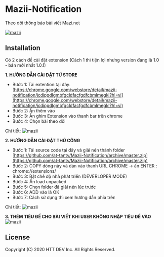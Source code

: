 # Mazii-Notification

Theo dõi thông báo bài viết Mazi.net

[![mazii](https://www.upsieutoc.com/images/2020/07/09/banner3bd7f156a945491ba.png)](https://www.youtube.com/channel/UCwuI7sMzlNXae3jtazkJK8w) 

## Installation

Có 2 cách để cài đặt extension (Cách 1 thì tiện lợi nhưng version đang là 1.0 - bản mới nhất 1.0.1)

**1. HƯỚNG DẪN CÀI ĐẶT TỪ STORE**
* Bước 1: Tải extention tại đây: 
[https://chrome.google.com/webstore/detail/mazii-notification/jcdippdlgmbfgcldfacfgdfcbmlmegkl?hl=vi](https://chrome.google.com/webstore/detail/mazii-notification/jcdippdlgmbfgcldfacfgdfcbmlmegkl?hl=vi) 
* Bước 2: Ấn thêm vào 
* Bước 3: Ấn ghim Extension vào thanh bar trên chrome
* Bước 4: Chọn bài theo dõi

Chi tiết:
![mazii](https://www.upsieutoc.com/images/2020/07/09/huong-dan-cai-dat-tu-store.png)

**2. HƯỚNG DẪN CÀI ĐẶT THỦ CÔNG**
* Bước 1:  Tải source code tại đây và giải nén thành folder 
[https://github.com/at-tantv/Mazii-Notification/archive/master.zip](https://github.com/at-tantv/Mazii-Notification/archive/master.zip) 
* Bước 2: COPY dòng này và dán vào thanh URL CHROME -> ấn ENTER : chrome://extensions/
* Bước 3: Bật chế độ nhà phát triển (DEVERLOPER MODE)
* Bước 4: Ấn load unpacked
* Bước 5: Chọn folder đã giải nén lúc trước 
* Bước 6: ADD vào là OK
* Bước 7: Cách sử dụng thì xem hướng dẫn phía trên

Chi tiết:
![mazii](https://www.upsieutoc.com/images/2020/07/09/huongdancaifolder.png)

**3. THÊM TIÊU ĐỀ CHO BÀI VIẾT KHI USER KHÔNG NHẬP TIÊU ĐỀ VÀO**
![mazii](https://www.upsieutoc.com/images/2020/07/09/themtieude.jpg)

License
-------

Copyright (C) 2020 HTT DEV Inc. All Rights Reserved.

